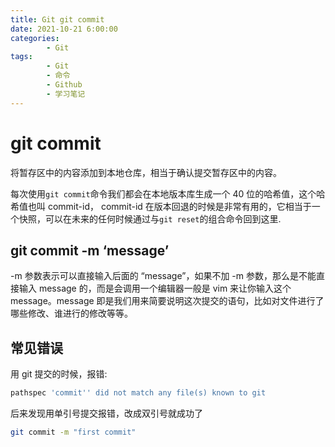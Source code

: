 ```yaml
---
title: Git git commit
date: 2021-10-21 6:00:00
categories:
        - Git
tags:
        - Git
        - 命令
        - Github
        - 学习笔记
---
```


# git commit

将暂存区中的内容添加到本地仓库，相当于确认提交暂存区中的内容。

每次使用`git commit`命令我们都会在本地版本库生成一个 40 位的哈希值，这个哈希值也叫 commit-id，
commit-id 在版本回退的时候是非常有用的，它相当于一个快照，可以在未来的任何时候通过与`git reset`的组合命令回到这里.

## git commit -m ‘message’

-m 参数表示可以直接输入后面的 “message”，如果不加 -m 参数，那么是不能直接输入 message 的，而是会调用一个编辑器一般是 vim 来让你输入这个 message。message 即是我们用来简要说明这次提交的语句，比如对文件进行了哪些修改、谁进行的修改等等。

## 常见错误

用 git 提交的时候，报错:

```bash
pathspec 'commit'' did not match any file(s) known to git
```

后来发现用单引号提交报错，改成双引号就成功了

```bash
git commit -m "first commit"
```
